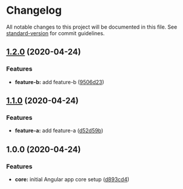 # Changelog

All notable changes to this project will be documented in this file. See [standard-version](https://github.com/conventional-changelog/standard-version) for commit guidelines.

## [1.2.0](https://github.com/sebgos/husky-demo/compare/v1.1.0...v1.2.0) (2020-04-24)


### Features

* **feature-b:** add feature-b ([9506d23](https://github.com/sebgos/husky-demo/commit/9506d23f86cf11a2c37c67e91bcfd801568f4af9))

## [1.1.0](https://github.com/sebgos/husky-demo/compare/v1.0.0...v1.1.0) (2020-04-24)


### Features

* **feature-a:** add feature-a ([d52d59b](https://github.com/sebgos/husky-demo/commit/d52d59bc312ffbacb64b4c4c64a86100e0d7c7cf))

## 1.0.0 (2020-04-24)


### Features

* **core:** initial Angular app core setup ([d893cd4](https://github.com/sebgos/husky-demo/commit/d893cd4373c2f02f18b02808d97d4cf12423088f))
